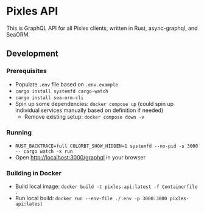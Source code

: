 # Pixles API

This is GraphQL API for all Pixles clients, written in Rust, async-graphql, and SeaORM.

## Development

### Prerequisites

- Populate `.env` file based on `.env.example`
- `cargo install systemfd cargo-watch`
- `cargo install sea-orm-cli`
- Spin up some dependencies: `docker compose up` (could spin up individual services manually based on definition if needed)
    - Remove existing setup: `docker compose down -v`

### Running

- `RUST_BACKTRACE=full COLORBT_SHOW_HIDDEN=1 systemfd --no-pid -s 3000 -- cargo watch -x run`
- Open <http://localhost:3000/graphql> in your browser

### Building in Docker

- Build local image: `docker build -t pixles-api:latest -f Containerfile .`
- Run local build: `docker run --env-file ./.env -p 3000:3000 pixles-api:latest`
